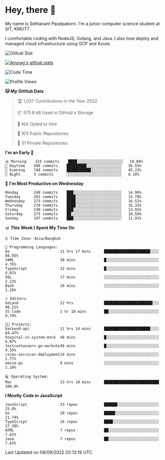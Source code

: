 # Hey, there 🙌
My name is Sethanant Pipatpakorn. I'm a junior computer science student at SIT, KMUTT.

I comfortable coding with NodeJS, Golang, and Java. I also love deploy and managed cloud infrastructure using GCP and Azure.

![Github Stat](https://github-profile-summary-cards.vercel.app/api/cards/profile-details?username=thetkpark&theme=dracula)

[![Anurag's github stats](https://github-readme-stats.vercel.app/api?username=thetkpark&count_private=true&show_icons=true&theme=tokyonight)](https://github.com/anuraghazra/github-readme-stats)

<!--START_SECTION:waka-->
![Code Time](http://img.shields.io/badge/Code%20Time-768%20hrs%208%20mins-blue)

![Profile Views](http://img.shields.io/badge/Profile%20Views-0-blue)

**🐱 My GitHub Data** 

> 🏆 1,037 Contributions in the Year 2022
 > 
> 📦 575.9 kB Used in GitHub's Storage 
 > 
> 🚫 Not Opted to Hire
 > 
> 📜 103 Public Repositories 
 > 
> 🔑 31 Private Repositories  
 > 
**I'm an Early 🐤** 

```text
🌞 Morning    315 commits    ████░░░░░░░░░░░░░░░░░░░░░   19.04% 
🌆 Daytime    588 commits    █████████░░░░░░░░░░░░░░░░   35.55% 
🌃 Evening    748 commits    ███████████░░░░░░░░░░░░░░   45.22% 
🌙 Night      3 commits      ░░░░░░░░░░░░░░░░░░░░░░░░░   0.18%

```
📅 **I'm Most Productive on Wednesday** 

```text
Monday       248 commits    ███░░░░░░░░░░░░░░░░░░░░░░   14.99% 
Tuesday      261 commits    ████░░░░░░░░░░░░░░░░░░░░░   15.78% 
Wednesday    273 commits    ████░░░░░░░░░░░░░░░░░░░░░   16.51% 
Thursday     270 commits    ████░░░░░░░░░░░░░░░░░░░░░   16.32% 
Friday       230 commits    ███░░░░░░░░░░░░░░░░░░░░░░   13.91% 
Saturday     175 commits    ██░░░░░░░░░░░░░░░░░░░░░░░   10.58% 
Sunday       197 commits    ███░░░░░░░░░░░░░░░░░░░░░░   11.91%

```


📊 **This Week I Spent My Time On** 

```text
⌚︎ Time Zone: Asia/Bangkok

💬 Programming Languages: 
Go                       11 hrs 17 mins      █████████████████████░░░░   84.85% 
YAML                     38 mins             █░░░░░░░░░░░░░░░░░░░░░░░░   4.76% 
TypeScript               32 mins             █░░░░░░░░░░░░░░░░░░░░░░░░   4.01% 
SQL                      17 mins             ░░░░░░░░░░░░░░░░░░░░░░░░░   2.13% 
Bash                     10 mins             ░░░░░░░░░░░░░░░░░░░░░░░░░   1.28%

🔥 Editors: 
GoLand                   12 hrs              ██████████████████████░░░   90.21% 
VS Code                  1 hr 18 mins        ██░░░░░░░░░░░░░░░░░░░░░░░   9.79%

🐱‍💻 Projects: 
backend-api              11 hrs 14 mins      █████████████████████░░░░   84.47% 
hospital-it-system-mock  48 mins             █░░░░░░░░░░░░░░░░░░░░░░░░   6.07% 
testcontainers-go-worksho36 mins             █░░░░░░░░░░░░░░░░░░░░░░░░   4.55% 
cscms-services-deployment14 mins             ░░░░░░░░░░░░░░░░░░░░░░░░░   1.77% 
omise-go                 9 mins              ░░░░░░░░░░░░░░░░░░░░░░░░░   1.18%

💻 Operating System: 
Mac                      13 hrs 18 mins      █████████████████████████   100.0%

```

**I Mostly Code in JavaScript** 

```text
JavaScript               23 repos            ██████░░░░░░░░░░░░░░░░░░░   25.0% 
Go                       20 repos            █████░░░░░░░░░░░░░░░░░░░░   21.74% 
TypeScript               16 repos            ████░░░░░░░░░░░░░░░░░░░░░   17.39% 
HTML                     7 repos             ██░░░░░░░░░░░░░░░░░░░░░░░   7.61% 
Java                     7 repos             ██░░░░░░░░░░░░░░░░░░░░░░░   7.61%

```



 Last Updated on 08/09/2022 20:13:19 UTC
<!--END_SECTION:waka-->
